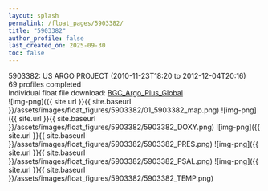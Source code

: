 ```yaml
---
layout: splash
permalink: /float_pages/5903382/
title: "5903382"
author_profile: false
last_created_on: 2025-09-30
toc: false
---
```

 
5903382: US ARGO PROJECT (2010-11-23T18:20 to 2012-12-04T20:16)\
69 profiles completed\
Individual float file download: [BGC_Argo_Plus_Global](https://ftp.soest.hawaii.edu/bgc_argo_plus/Individual_Floats/outliers_removed/5903382_Sprof_processed.nc)\
![img-png]({{ site.url }}{{ site.baseurl }}/assets/images/float_figures/5903382/01_5903382_map.png)
![img-png]({{ site.url }}{{ site.baseurl }}/assets/images/float_figures/5903382/5903382_DOXY.png)
![img-png]({{ site.url }}{{ site.baseurl }}/assets/images/float_figures/5903382/5903382_PRES.png)
![img-png]({{ site.url }}{{ site.baseurl }}/assets/images/float_figures/5903382/5903382_PSAL.png)
![img-png]({{ site.url }}{{ site.baseurl }}/assets/images/float_figures/5903382/5903382_TEMP.png)
